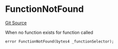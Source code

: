 # FunctionNotFound
[Git Source](https://github.com/thrackle-io/rules-protocol/blob/108c58e2bb8e5c2e5062cebb48a41dcaadcbfcd8/src/economic/ruleProcessor/RuleProcessorDiamond.sol)

When no function exists for function called


```solidity
error FunctionNotFound(bytes4 _functionSelector);
```

